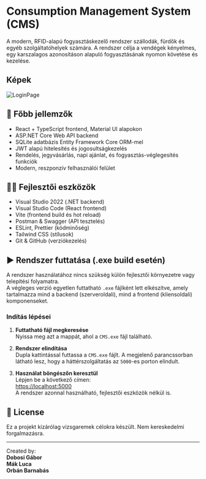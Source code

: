 # Consumption Management System (CMS)

A modern, RFID-alapú fogyasztáskezelő rendszer szállodák, fürdők és egyéb szolgáltatóhelyek számára. A rendszer célja a vendégek kényelmes, egy karszalagos azonosításon alapuló fogyasztásának nyomon követése és kezelése.

## Képek
![LoginPage]([ReadmeImages/LoginPage.PNG](https://github.com/barnibooo/Consumption_Management_System/blob/main/ReadmeImages/LoginPage.PNG))


## 📁 Főbb jellemzők

- React + TypeScript frontend, Material UI alapokon
- ASP.NET Core Web API backend
- SQLite adatbázis Entity Framework Core ORM-mel
- JWT alapú hitelesítés és jogosultságkezelés
- Rendelés, jegyvásárlás, napi ajánlat, és fogyasztás-véglegesítés funkciók
- Modern, reszponzív felhasználói felület

## 🧑‍💻 Fejlesztői eszközök

- Visual Studio 2022 (.NET backend)
- Visual Studio Code (React frontend)
- Vite (frontend build és hot reload)
- Postman & Swagger (API tesztelés)
- ESLint, Prettier (kódminőség)
- Tailwind CSS (stílusok)
- Git & GitHub (verziókezelés)

## ▶️ Rendszer futtatása (.exe build esetén)

A rendszer használatához nincs szükség külön fejlesztői környezetre vagy telepítési folyamatra.  
A végleges verzió egyetlen futtatható `.exe` fájlként lett elkészítve, amely tartalmazza mind a backend (szerveroldali), mind a frontend (kliensoldali) komponenseket.

### Indítás lépései

1. **Futtatható fájl megkeresése**  
   Nyissa meg azt a mappát, ahol a `CMS.exe` fájl található.

2. **Rendszer elindítása**  
   Dupla kattintással futtassa a `CMS.exe` fájlt. A megjelenő parancssorban látható lesz, hogy a háttérszolgáltatás az `5000`-es porton elindult.

3. **Használat böngészőn keresztül**  
   Lépjen be a következő címen:  
   [https://localhost:5000](https://localhost:5000)  
   A rendszer azonnal használható, fejlesztői eszközök nélkül is.

## 📄 License

Ez a projekt kizárólag vizsgaremek célokra készült. Nem kereskedelmi forgalmazásra.

---

Created by:  
**Dobosi Gábor**  
**Mák Luca**  
**Orbán Barnabás**
